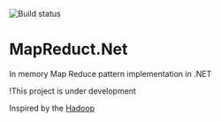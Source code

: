 ![Build status](https://ci.appveyor.com/api/projects/status/uce7en2777724aaj?svg=true) 

# MapReduct.Net
In memory Map Reduce pattern implementation in .NET

!This project is under development

Inspired by the [Hadoop](http://http://hadoop.apache.org/)


